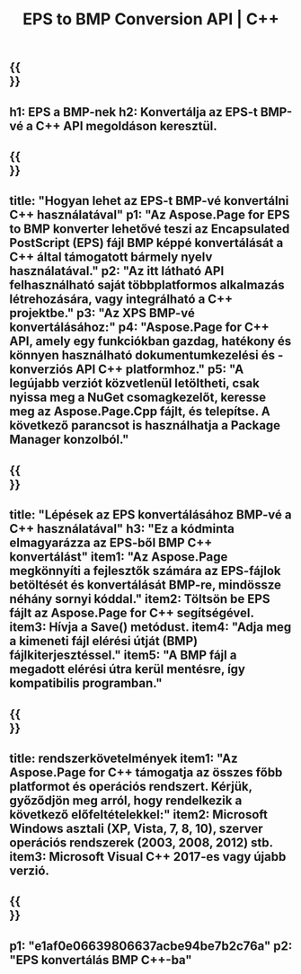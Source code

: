﻿---
translation: true
template: /_templates/_conversion-child-cpp.md
title: EPS to BMP Conversion API | C++
url: /cpp/conversion/eps-to-bmp/
description: Az Aspose.Page az EPS-ből BMP-be konverziót biztosít a C++ API-megoldáshoz. Működik C++ Runtime Environment for Windows 32 bit, Windows 64 bit és Linux 64 bit.
informat: EPS
outformat: BMP
otherformats: XPS PS
---

{{<section banner>}}
---
h1: EPS a BMP-nek
h2: Konvertálja az EPS-t BMP-vé a C++ API megoldáson keresztül.
---

{{<section overview>}}
---
title: "Hogyan lehet az EPS-t BMP-vé konvertálni C++ használatával"
p1: "Az Aspose.Page for EPS to BMP konverter lehetővé teszi az Encapsulated PostScript (EPS) fájl BMP képpé konvertálását a C++ által támogatott bármely nyelv használatával."
p2: "Az itt látható API felhasználható saját többplatformos alkalmazás létrehozására, vagy integrálható a C++ projektbe."
p3: "Az XPS BMP-vé konvertálásához:"
p4: "Aspose.Page for C++ API, amely egy funkciókban gazdag, hatékony és könnyen használható dokumentumkezelési és -konverziós API C++ platformhoz."
p5: "A legújabb verziót közvetlenül letöltheti, csak nyissa meg a NuGet csomagkezelőt, keresse meg az Aspose.Page.Cpp fájlt, és telepítse. A következő parancsot is használhatja a Package Manager konzolból."
---

{{<section feature1>}}
---
title: "Lépések az EPS konvertálásához BMP-vé a C++ használatával"
h3: "Ez a kódminta elmagyarázza az EPS-ből BMP C++ konvertálást"
item1: "Az Aspose.Page megkönnyíti a fejlesztők számára az EPS-fájlok betöltését és konvertálását BMP-re, mindössze néhány sornyi kóddal."
item2: Töltsön be EPS fájlt az Aspose.Page for C++ segítségével.
item3: Hívja a Save() metódust.
item4: "Adja meg a kimeneti fájl elérési útját (BMP) fájlkiterjesztéssel."
item5: "A BMP fájl a megadott elérési útra kerül mentésre, így kompatibilis programban."
---

{{<section feature2>}}
---
title: rendszerkövetelmények
item1: "Az Aspose.Page for C++ támogatja az összes főbb platformot és operációs rendszert. Kérjük, győződjön meg arról, hogy rendelkezik a következő előfeltételekkel:"
item2: Microsoft Windows asztali (XP, Vista, 7, 8, 10), szerver operációs rendszerek (2003, 2008, 2012) stb.
item3: Microsoft Visual C++ 2017-es vagy újabb verzió.
---

{{<section gist>}}
---
p1: "e1af0e06639806637acbe94be7b2c76a"
p2: "EPS konvertálás BMP C++-ba"
---
